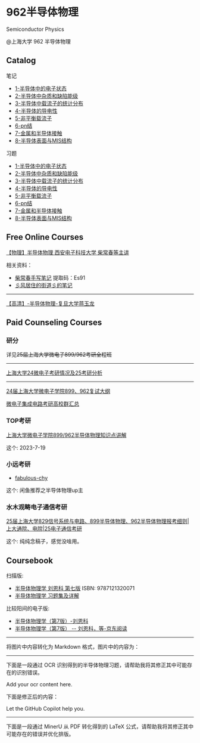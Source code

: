 # 962半导体物理

Semiconductor Physics

@上海大学 962 半导体物理

## Catalog

笔记

* [1-半导体中的电子状态](./knowledge/1-半导体中的电子状态.md)
* [2-半导体中杂质和缺陷能级](./knowledge/2-半导体中杂质和缺陷能级.md)
* [3-半导体中载流子的统计分布](./knowledge/3-半导体中载流子的统计分布.md)
* [4-半导体的导电性](./knowledge/4-半导体的导电性.md)
* [5-非平衡载流子](./knowledge/5-非平衡载流子.md)
* [6-pn结](./knowledge/6-pn结.md)
* [7-金属和半导体接触](./knowledge/7-金属和半导体接触.md)
* [8-半导体表面与MIS结构](./knowledge/8-半导体表面与MIS结构.md)

习题

* [1-半导体中的电子状态](./exercise/1-半导体中的电子状态.md)
* [2-半导体中杂质和缺陷能级](./exercise/2-半导体中杂质和缺陷能级.md)
* [3-半导体中载流子的统计分布](./exercise/3-半导体中载流子的统计分布.md)
* [4-半导体的导电性](./exercise/4-半导体的导电性.md)
* [5-非平衡载流子](./exercise/5-非平衡载流子.md)
* [6-pn结](./exercise/6-pn结.md)
* [7-金属和半导体接触](./exercise/7-金属和半导体接触.md)
* [8-半导体表面与MIS结构](./exercise/8-半导体表面与MIS结构.md)

## Free Online Courses

[【物理】半导体物理 西安电子科技大学 柴常春等主讲](https://www.bilibili.com/video/BV1fp4y1z7oF/)

相关资料：

* [柴常春手写笔记](https://pan.baidu.com/s/1Y1kanvx6Npa7wHn-zBzIzg)
提取码：Es91
* [彡风居住的街道彡的笔记](https://www.bilibili.com/read/cv14042470/?jump_opus=1)

---

[【高清】-半导体物理-复旦大学蒋玉龙](https://www.bilibili.com/video/BV1NE411E78K/)

## Paid Counseling Courses

### 研分

详见~~25届上海大学微电子899/962考研全程班~~

---

[上海大学24微电子考研情况及25考研分析](https://www.bilibili.com/video/BV1RD421p778/)

---

[24届上海大学微电子学院899、962复试大纲](https://mp.weixin.qq.com/s/GWGzrbjdLEtk6h34iNcS7w)

[微电子集成电路考研高校群汇总](https://mp.weixin.qq.com/s/BFRirqgqFuETGLieKSl83A)

### TOP考研

[上海大学微电子学院899/962半导体物理知识点讲解](https://www.bilibili.com/video/BV1rN41127np/)

这个: 2023-7-19

### 小远考研

* [fabulous-chy](https://space.bilibili.com/298188437)

这个: 闲鱼推荐之半导体物理up主

### 水木观畴电子通信考研

[25届上海大学829信号系统与电路、899半导体物理、962半导体物理报考细则|上大通院、电院|25电子通信考研](https://www.bilibili.com/video/BV1oj421S7Fs/)

这个: 纯纯念稿子，感觉没啥用。

## Coursebook

扫描版:

* [半导体物理学 刘恩科 第七版](https://zh.zlibrary-global.se/book/12066614/64423b/半导体物理学-刘恩科-第七版.html)
ISBN: 9787121320071
* [半导体物理学 习题集及详解](https://zh.zlibrary-global.se/book/27344933/341238/半导体物理学-学习题集及详解.html)

比较阳间的电子版:

* [半导体物理学（第7版）-刘恩科](https://weread.qq.com/web/bookDetail/c8a32ab0813ab7c27g0173f0)
* [半导体物理学（第7版） -- 刘恩科，等-京东阅读](https://cread.jd.com/read/startRead.action?bookId=30466507&readType=1)

---

将图片中内容转化为 Markdown 格式，图片中的内容为：

---

下面是一段通过 OCR 识别得到的半导体物理习题，请帮助我将其修正其中可能存在的识别错误。

Add your ocr content here.

下面是修正后的内容：

Let the GitHub Copilot help you.

---

下面是一段通过 MinerU 从 PDF 转化得到的 LaTeX 公式，请帮助我将其修正其中可能存在的错误并优化排版。
